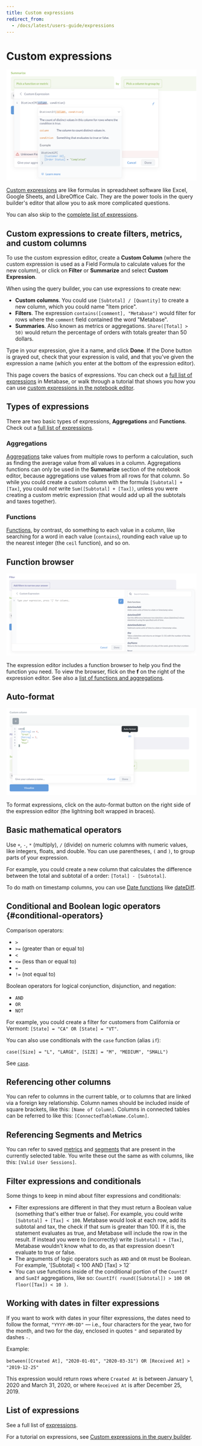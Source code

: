 ```yaml
---
title: Custom expressions
redirect_from:
  - /docs/latest/users-guide/expressions
---
```


# Custom expressions

![Custom expression editor](../images/custom-expression-editor.png)

[Custom expressions][expression-list] are like formulas in spreadsheet software like Excel, Google Sheets, and LibreOffice Calc. They are the power tools in the query builder's editor that allow you to ask more complicated questions.

You can also skip to the [complete list of expressions][expression-list].

## Custom expressions to create filters, metrics, and custom columns

To use the custom expression editor, create a **Custom Column** (where the custom expression is used as a Field Formula to calculate values for the new column), or click on **Filter** or **Summarize** and select **Custom Expression**.

When using the query builder, you can use expressions to create new:

- **Custom columns**. You could use `[Subtotal] / [Quantity]` to create a new column, which you could name "Item price".
- **Filters**. The expression `contains([comment], "Metabase")` would filter for rows where the `comment` field contained the word "Metabase".
- **Summaries**. Also known as metrics or aggregations. `Share([Total] > 50)` would return the percentage of orders with totals greater than 50 dollars.

Type in your expression, give it a name, and click **Done**. If the Done button is grayed out, check that your expression is valid, and that you've given the expression a name (which you enter at the bottom of the expression editor).

This page covers the basics of expressions. You can check out a [full list of expressions][expression-list] in Metabase, or walk through a tutorial that shows you how you can use [custom expressions in the notebook editor][custom-expressions].

## Types of expressions

There are two basic types of expressions, **Aggregations** and **Functions**. Check out a [full list of expressions][expression-list].

### Aggregations

[Aggregations][aggregations] take values from multiple rows to perform a calculation, such as finding the average value from all values in a column. Aggregations functions can only be used in the **Summarize** section of the notebook editor, because aggregations use values from all rows for that column. So while you could create a custom column with the formula `[Subtotal] + [Tax]`, you could _not_ write `Sum([Subtotal] + [Tax])`, unless you were creating a custom metric expression (that would add up all the subtotals and taxes together).

### Functions

[Functions][functions], by contrast, do something to each value in a column, like searching for a word in each value (`contains`), rounding each value up to the nearest integer (the `ceil` function), and so on.

## Function browser

![Function browser](../images/function-browser.png)

The expression editor includes a function browser to help you find the function you need. To view the browser, flick on the **f** on the right of the expression editor. See also a [list of functions and aggregations](./expressions-list.md).

## Auto-format

![Auto-format expression](../images/auto-format.png)

To format expressions, click on the auto-format button on the right side of the expression editor (the lightning bolt wrapped in braces).

## Basic mathematical operators

Use `+`, `-`, `*` (multiply), `/` (divide) on numeric columns with numeric values, like integers, floats, and double. You can use parentheses, `(` and `)`, to group parts of your expression.

For example, you could create a new column that calculates the difference between the total and subtotal of a order: `[Total] - [Subtotal]`.

To do math on timestamp columns, you can use [Date functions](expressions-list.md#date-functions) like [dateDiff](./expressions/datetimediff.md).

## Conditional and Boolean logic operators {#conditional-operators}

Comparison operators:

- `>`
- `>=` (greater than or equal to)
- `<`
- `<=` (less than or equal to)
- `=`
- `!=` (not equal to)

Boolean operators for logical conjunction, disjunction, and negation:

- `AND`
- `OR`
- `NOT`

For example, you could create a filter for customers from California or Vermont: `[State] = "CA" OR [State] = "VT"`.

You can also use conditionals with the `case` function (alias `if`):

```
case([Size] = "L", "LARGE", [SIZE] = "M", "MEDIUM", "SMALL")
```

See [`case`](./expressions/case.md).

## Referencing other columns

You can refer to columns in the current table, or to columns that are linked via a foreign key relationship. Column names should be included inside of square brackets, like this: `[Name of Column]`. Columns in connected tables can be referred to like this: `[ConnectedTableName.Column]`.

## Referencing Segments and Metrics

You can refer to saved [metrics](../../data-modeling/metrics.md) and [segments](../../data-modeling/segments.md) that are present in the currently selected table. You write these out the same as with columns, like this: `[Valid User Sessions]`.

## Filter expressions and conditionals

Some things to keep in mind about filter expressions and conditionals:

- Filter expressions are different in that they must return a Boolean value (something that's either true or false). For example, you could write `[Subtotal] + [Tax] < 100`. Metabase would look at each row, add its subtotal and tax, the check if that sum is greater than 100. If it is, the statement evaluates as true, and Metabase will include the row in the result. If instead you were to (incorrectly) write `[Subtotal] + [Tax]`, Metabase wouldn't know what to do, as that expression doesn't evaluate to true or false.
- The arguments of logic operators such as `AND` and `OR` must be Boolean. For example, '[Subtotal] < 100 AND [Tax] > 12`
- You can use functions inside of the conditional portion of the `CountIf` and `SumIf` aggregations, like so: `CountIf( round([Subtotal]) > 100 OR floor([Tax]) < 10 )`.

## Working with dates in filter expressions

If you want to work with dates in your filter expressions, the dates need to follow the format, `"YYYY-MM-DD"` — i.e., four characters for the year, two for the month, and two for the day, enclosed in quotes `"` and separated by dashes `-`.

Example:

`between([Created At], "2020-01-01", "2020-03-31") OR [Received At] > "2019-12-25"`

This expression would return rows where `Created At` is between January 1, 2020 and March 31, 2020, or where `Received At` is after December 25, 2019.

## List of expressions

See a full list of [expressions][expression-list].

For a tutorial on expressions, see [Custom expressions in the query builder][custom-expressions].

[aggregations]: ./expressions-list.md#aggregations
[custom-expressions]: https://www.metabase.com/learn/metabase-basics/querying-and-dashboards/questions/custom-expressions
[expression-list]: ./expressions-list.md
[functions]: ./expressions-list.md#functions
